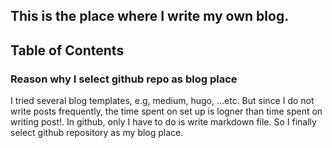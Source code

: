 ## This is the place where I write my own blog.

## Table of Contents

### Reason why I select github repo as blog place
I tried several blog templates, e.g, medium, hugo, ...etc. But since I do not
write posts frequently, the time spent on set up is logner than time spent on
writing post!. In github, only I have to do is write markdown file. So I finally
select github repository as my blog place.
